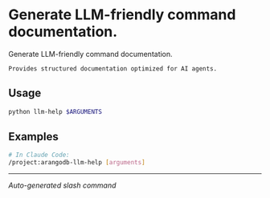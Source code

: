 # Generate LLM-friendly command documentation.

Generate LLM-friendly command documentation.
    
    Provides structured documentation optimized for AI agents.

## Usage

```bash
python llm-help $ARGUMENTS
```

## Examples

```bash
# In Claude Code:
/project:arangodb-llm-help [arguments]
```

---
*Auto-generated slash command*
